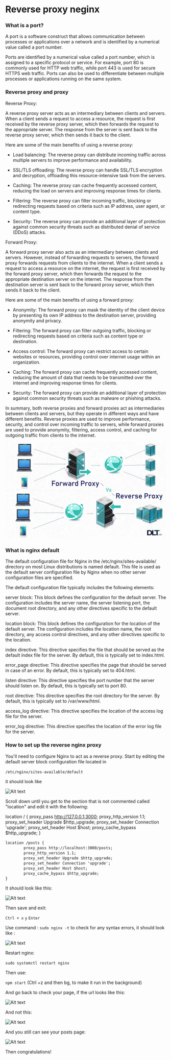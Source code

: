 # Reverse proxy neginx

### What is a port?

A port is a software construct that allows communication between processes or applications over a network and is identified by a numerical value called a port number.

Ports are identified by a numerical value called a port number, which is assigned to a specific protocol or service. For example, port 80 is commonly used for HTTP web traffic, while port 443 is used for secure HTTPS web traffic. Ports can also be used to differentiate between multiple processes or applications running on the same system.

### Reverse proxy and proxy


Reverse Proxy:

A reverse proxy server acts as an intermediary between clients and servers. When a client sends a request to access a resource, the request is first received by the reverse proxy server, which then forwards the request to the appropriate server. The response from the server is sent back to the reverse proxy server, which then sends it back to the client.

Here are some of the main benefits of using a reverse proxy:

- Load balancing: The reverse proxy can distribute incoming traffic across multiple servers to improve performance and availability.

- SSL/TLS offloading: The reverse proxy can handle SSL/TLS encryption and decryption, offloading this resource-intensive task from the servers.

- Caching: The reverse proxy can cache frequently accessed content, reducing the load on servers and improving response times for clients.

- Filtering: The reverse proxy can filter incoming traffic, blocking or redirecting requests based on criteria such as IP address, user agent, or content type.

- Security: The reverse proxy can provide an additional layer of protection against common security threats such as distributed denial of service (DDoS) attacks.

Forward Proxy:

A forward proxy server also acts as an intermediary between clients and servers. However, instead of forwarding requests to servers, the forward proxy forwards requests from clients to the internet. When a client sends a request to access a resource on the internet, the request is first received by the forward proxy server, which then forwards the request to the appropriate destination server on the internet. The response from the destination server is sent back to the forward proxy server, which then sends it back to the client.

Here are some of the main benefits of using a forward proxy:

- Anonymity: The forward proxy can mask the identity of the client device by presenting its own IP address to the destination server, providing anonymity and privacy.

- Filtering: The forward proxy can filter outgoing traffic, blocking or redirecting requests based on criteria such as content type or destination.

- Access control: The forward proxy can restrict access to certain websites or resources, providing control over internet usage within an organization.

- Caching: The forward proxy can cache frequently accessed content, reducing the amount of data that needs to be transmitted over the internet and improving response times for clients.

- Security: The forward proxy can provide an additional layer of protection against common security threats such as malware or phishing attacks.

In summary, both reverse proxies and forward proxies act as intermediaries between clients and servers, but they operate in different ways and have different benefits. Reverse proxies are used to improve performance, security, and control over incoming traffic to servers, while forward proxies are used to provide anonymity, filtering, access control, and caching for outgoing traffic from clients to the internet.

![Alt text](pics_for_md/forwardproxvsreverseprox.png)

### What is nginx default

The default configuration file for Nginx in the /etc/nginx/sites-available/ directory on most Linux distributions is named default. This file is used as the default server configuration file by Nginx when no other server configuration files are specified.

The default configuration file typically includes the following elements:

server block: This block defines the configuration for the default server. The configuration includes the server name, the server listening port, the document root directory, and any other directives specific to the default server.

location block: This block defines the configuration for the location of the default server. The configuration includes the location name, the root directory, any access control directives, and any other directives specific to the location.

index directive: This directive specifies the file that should be served as the default index file for the server. By default, this is typically set to index.html.

error_page directive: This directive specifies the page that should be served in case of an error. By default, this is typically set to 404.html.

listen directive: This directive specifies the port number that the server should listen on. By default, this is typically set to port 80.

root directive: This directive specifies the root directory for the server. By default, this is typically set to /var/www/html.

access_log directive: This directive specifies the location of the access log file for the server.

error_log directive: This directive specifies the location of the error log file for the server.

### How to set up the reverse nginx proxy

You'll need to configure Nginx to act as a reverse proxy. Start by editing the default server block configuration file located in 

```/etc/nginx/sites-available/default```

it should look like

![Alt text](pics_for_md/nano%20default%20ngin%20config.png)

Scroll down until you get to the section that is not commented called "location" and edit it with the following:


location / {
            proxy_pass http://127.0.0.1:3000;
            proxy_http_version 1.1;
            proxy_set_header Upgrade $http_upgrade;
            proxy_set_header Connection 'upgrade';
            proxy_set_header Host $host;
            proxy_cache_bypass $http_upgrade;
         }
    
    location /posts {
            proxy_pass http://localhost:3000/posts;
            proxy_http_version 1.1;
            proxy_set_header Upgrade $http_upgrade;
            proxy_set_header Connection 'upgrade';
            proxy_set_header Host $host;
            proxy_cache_bypass $http_upgrade;
    }
    

It should look like this:

![Alt text](pics_for_md/location.png)

Then save and exit:

```Ctrl + x```
```y```
```Enter```

Use command : ```sudo nginx -t``` to check for any syntax errors, it should look like :

![Alt text](pics_for_md/syntax.png)

Restart nginx:

```sudo systemctl restart nginx```

Then use:

```npm start``` (Ctrl +z and then bg, to make it run in the background)

And go back to check your page, if the url looks like this:

![Alt text](pics_for_md/no3000.png)

And not this:

![Alt text](pics_for_md/with3000.png)

And you still can see your posts page:

![Alt text](pics_for_md/posts%20page.png)

Then congratulations!
